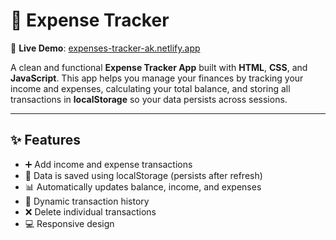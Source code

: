 # 💸 Expense Tracker

🔗 **Live Demo**: [expenses-tracker-ak.netlify.app](https://expenses-tracker-ak.netlify.app/)

A clean and functional **Expense Tracker App** built with **HTML**, **CSS**, and **JavaScript**. This app helps you manage your finances by tracking your income and expenses, calculating your total balance, and storing all transactions in **localStorage** so your data persists across sessions.

---

## ✨ Features

- ➕ Add income and expense transactions
- 💾 Data is saved using localStorage (persists after refresh)
- 📊 Automatically updates balance, income, and expenses
- 🧾 Dynamic transaction history
- ❌ Delete individual transactions
- 💻 Responsive design
